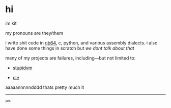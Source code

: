 # hi

im kit

my pronouns are they/them

i write shit code in [qb64](https://qb64.org), c, python, and various assembly dialects. i also have done some things in scratch but *we dont talk about that*

many of my projects are failures, including—but not limited to:

- [stupidvm](https://github.com/aouwt/stupidvm)

- [cle](https://github.com/aouwt/cle)

aaaaannnnndddd thats pretty much it


---


<sup><small>yes.</small></sup>
